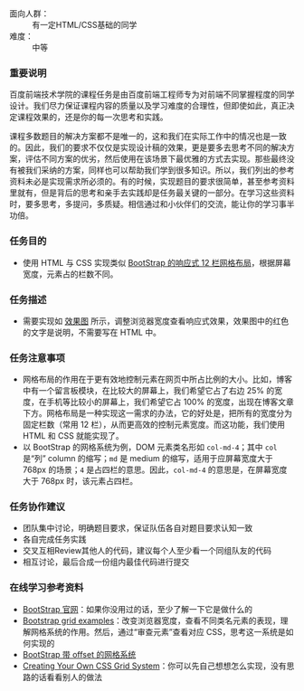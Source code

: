 <div><dl>
	<dt>面向人群：</dt>
	<dd>有一定HTML/CSS基础的同学</dd>
	<dt>难度：</dt>
	<dd>中等</dd>
</dl>

<h3>重要说明</h3>
<p>百度前端技术学院的课程任务是由百度前端工程师专为对前端不同掌握程度的同学设计。我们尽力保证课程内容的质量以及学习难度的合理性，但即使如此，真正决定课程效果的，还是你的每一次思考和实践。</p>
<p>课程多数题目的解决方案都不是唯一的，这和我们在实际工作中的情况也是一致的。因此，我们的要求不仅仅是实现设计稿的效果，更是要多去思考不同的解决方案，评估不同方案的优劣，然后使用在该场景下最优雅的方式去实现。那些最终没有被我们采纳的方案，同样也可以帮助我们学到很多知识。所以，我们列出的参考资料未必是实现需求所必须的。有的时候，实现题目的要求很简单，甚至参考资料里就有，但是背后的思考和亲手去实践却是任务最关键的一部分。在学习这些资料时，要多思考，多提问，多质疑。相信通过和小伙伴们的交流，能让你的学习事半功倍。</p>

<h3>任务目的</h3>
<ul>
	<li>使用 HTML 与 CSS 实现类似 <a target="_blank" href="http://v4-alpha.getbootstrap.com/layout/grid/">BootStrap 的响应式 12 栏网格布局</a>，根据屏幕宽度，元素占的栏数不同。</li>
</ul>

<h3>任务描述</h3>
<ul>
	<li>需要实现如 <a target="_blank" href="http://7xrp04.com1.z0.glb.clouddn.com/task_1_8_1.png">效果图</a> 所示，调整浏览器宽度查看响应式效果，效果图中的红色的文字是说明，不需要写在 HTML 中。</li>
</ul>

<h3>任务注意事项</h3>
<ul>
	<li>网格布局的作用在于更有效地控制元素在网页中所占比例的大小。比如，博客中有一个留言板模块，在比较大的屏幕上，我们希望它占了右边 25% 的宽度，在手机等比较小的屏幕上，我们希望它占 100% 的宽度，出现在博客文章下方。网格布局是一种实现这一需求的办法，它的好处是，把所有的宽度分为固定栏数（常用 12 栏），从而更高效的控制元素宽度。而这功能，我们使用 HTML 和 CSS 就能实现了。</li>
	<li>以 BootStrap 的网格系统为例，DOM 元素类名形如 <code>col-md-4</code>；其中 <code>col</code> 是“列” column 的缩写；<code>md</code> 是 medium 的缩写，适用于应屏幕宽度大于 768px 的场景；<code>4</code> 是占四栏的意思。因此，<code>col-md-4</code> 的意思是，在屏幕宽度大于 768px 时，该元素占四栏。</li>
</ul>

<h3>任务协作建议</h3>
<ul>
	<li>团队集中讨论，明确题目要求，保证队伍各自对题目要求认知一致</li>
	<li>各自完成任务实践</li>
	<li>交叉互相Review其他人的代码，建议每个人至少看一个同组队友的代码</li>
	<li>相互讨论，最后合成一份组内最佳代码进行提交</li>
</ul>

<h3>在线学习参考资料</h3>
<ul>
	 <li><a target="_blank" href="http://getbootstrap.com/">BootStrap 官网</a>：如果你没用过的话，至少了解一下它是做什么的</li>
    <li><a target="_blank" href="https://getbootstrap.com/examples/grid/">Bootstrap grid examples</a>：改变浏览器宽度，查看不同类名元素的表现，理解网格系统的作用。然后，通过“审查元素”查看对应 CSS，思考这一系统是如何实现的</li>
    <li><a target="_blank" href="http://getbootstrap.com/2.3.2/scaffolding.html#gridSystem">BootStrap 带 offset 的网格系统</a></li>
    <li><a target="_blank" href="http://j4n.co/blog/Creating-your-own-css-grid-system">Creating Your Own CSS Grid System</a>：你可以先自己想想怎么实现，没有思路的话看看别人的做法</li>
</ul>
</div>
